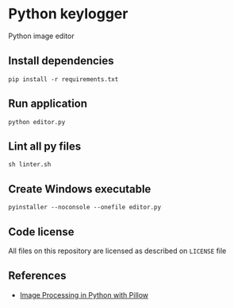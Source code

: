 # Python keylogger

Python image editor

## Install dependencies

```shell
pip install -r requirements.txt
```

## Run application

```shell
python editor.py
```

## Lint all py files

```shell
sh linter.sh
```

## Create Windows executable

```shell
pyinstaller --noconsole --onefile editor.py
```

## Code license

All files on this repository are licensed as described on `LICENSE` file

## References

* [Image Processing in Python with Pillow](https://auth0.com/blog/image-processing-in-python-with-pillow)
